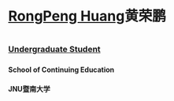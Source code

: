 <h1>
<a href="https://github.com/Creat008">RongPeng Huang</a>黄荣鹏
<h1> 

<h3>
<a href="https://jyxycj.jnu.edu.cn/cms/">Undergraduate Student</a>
<h3>
  
<h4>School of Continuing Education <h4>
<h4>JNU暨南大学<h4>
